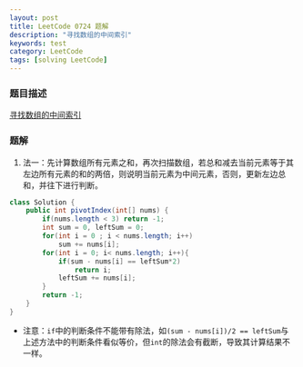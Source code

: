 ```yaml
---
layout: post
title: LeetCode 0724 题解
description: "寻找数组的中间索引"
keywords: test
category: LeetCode
tags: [solving LeetCode]
---
```


### 题目描述
[寻找数组的中间索引](https://leetcode-cn.com/problems/find-pivot-index/)

### 题解
1. 法一：先计算数组所有元素之和，再次扫描数组，若总和减去当前元素等于其左边所有元素的和的两倍，则说明当前元素为中间元素，否则，更新左边总和，并往下进行判断。
```java
class Solution {
    public int pivotIndex(int[] nums) {
        if(nums.length < 3) return -1;
        int sum = 0, leftSum = 0;
        for(int i = 0 ; i < nums.length; i++)
            sum += nums[i];
        for(int i = 0; i< nums.length; i++){
            if(sum - nums[i] == leftSum*2)
                return i;
            leftSum += nums[i];
        }
        return -1;
    }
}
```
* 注意：`if`中的判断条件不能带有除法，如`(sum - nums[i])/2 == leftSum`与上述方法中的判断条件看似等价，但`int`的除法会有截断，导致其计算结果不一样。